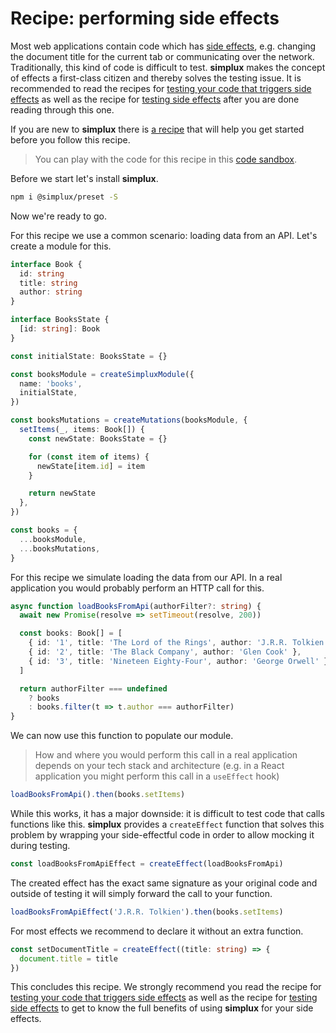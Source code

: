 # Recipe: performing side effects

Most web applications contain code which has [side effects](<https://en.wikipedia.org/wiki/Side_effect_(computer_science)>), e.g. changing the document title for the current tab or communicating over the network. Traditionally, this kind of code is difficult to test. **simplux** makes the concept of effects a first-class citizen and thereby solves the testing issue. It is recommended to read the recipes for [testing your code that triggers side effects](../testing-code-triggering-side-effects#readme) as well as the recipe for [testing side effects](../testing-side-effects#readme) after you are done reading through this one.

If you are new to **simplux** there is [a recipe](../../basics/getting-started#readme) that will help you get started before you follow this recipe.

> You can play with the code for this recipe in this [code sandbox](https://codesandbox.io/s/github/MrWolfZ/simplux/tree/master/recipes/advanced/performing-side-effects).

Before we start let's install **simplux**.

```sh
npm i @simplux/preset -S
```

Now we're ready to go.

For this recipe we use a common scenario: loading data from an API. Let's create a module for this.

```ts
interface Book {
  id: string
  title: string
  author: string
}

interface BooksState {
  [id: string]: Book
}

const initialState: BooksState = {}

const booksModule = createSimpluxModule({
  name: 'books',
  initialState,
})

const booksMutations = createMutations(booksModule, {
  setItems(_, items: Book[]) {
    const newState: BooksState = {}

    for (const item of items) {
      newState[item.id] = item
    }

    return newState
  },
})

const books = {
  ...booksModule,
  ...booksMutations,
}
```

For this recipe we simulate loading the data from our API. In a real application you would probably perform an HTTP call for this.

```ts
async function loadBooksFromApi(authorFilter?: string) {
  await new Promise(resolve => setTimeout(resolve, 200))

  const books: Book[] = [
    { id: '1', title: 'The Lord of the Rings', author: 'J.R.R. Tolkien' },
    { id: '2', title: 'The Black Company', author: 'Glen Cook' },
    { id: '3', title: 'Nineteen Eighty-Four', author: 'George Orwell' },
  ]

  return authorFilter === undefined
    ? books
    : books.filter(t => t.author === authorFilter)
}
```

We can now use this function to populate our module.

> How and where you would perform this call in a real application depends on your tech stack and architecture (e.g. in a React application you might perform this call in a `useEffect` hook)

```ts
loadBooksFromApi().then(books.setItems)
```

While this works, it has a major downside: it is difficult to test code that calls functions like this. **simplux** provides a `createEffect` function that solves this problem by wrapping your side-effectful code in order to allow mocking it during testing.

```ts
const loadBooksFromApiEffect = createEffect(loadBooksFromApi)
```

The created effect has the exact same signature as your original code and outside of testing it will simply forward the call to your function.

```ts
loadBooksFromApiEffect('J.R.R. Tolkien').then(books.setItems)
```

For most effects we recommend to declare it without an extra function.

```ts
const setDocumentTitle = createEffect((title: string) => {
  document.title = title
})
```

This concludes this recipe. We strongly recommend you read the recipe for [testing your code that triggers side effects](../testing-code-triggering-side-effects#readme) as well as the recipe for [testing side effects](../testing-side-effects#readme) to get to know the full benefits of using **simplux** for your side effects.
